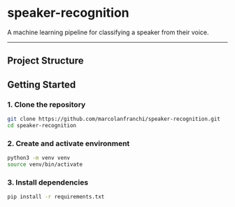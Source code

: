 # speaker-recognition

A machine learning pipeline for classifying a speaker from their voice.

---

## Project Structure

<!-- ```
genre-classification/
│
├── data/                   # Dataset lives here (GTZAN)
│ └── gtzan/
│   └── genres/             # 10 genre folders with .wav files
│
├── notebooks/              # Jupyter notebooks for EDA and experiments
│
├── scripts/                # Utility scripts
│
├── src/                    # Source code
│ └── 0-get-data.py         # Downloads GTZAN dataset into data/gtzan
│ └── 1-extract-features.py # Extracts features from the GTZAN dataset
│
├── README.md
├── requirements.txt
└── .gitignore
``` -->

## Getting Started

### 1. Clone the repository

```bash
git clone https://github.com/marcolanfranchi/speaker-recognition.git
cd speaker-recognition
```

### 2. Create and activate environment

```bash
python3 -m venv venv
source venv/bin/activate
```

### 3. Install dependencies

```bash
pip install -r requirements.txt
```

<!-- ### 4. Download the dataset

```bash
python3 scripts/download_data.py
```
This will place the dataset into `data/gtzan/genres/`. -->